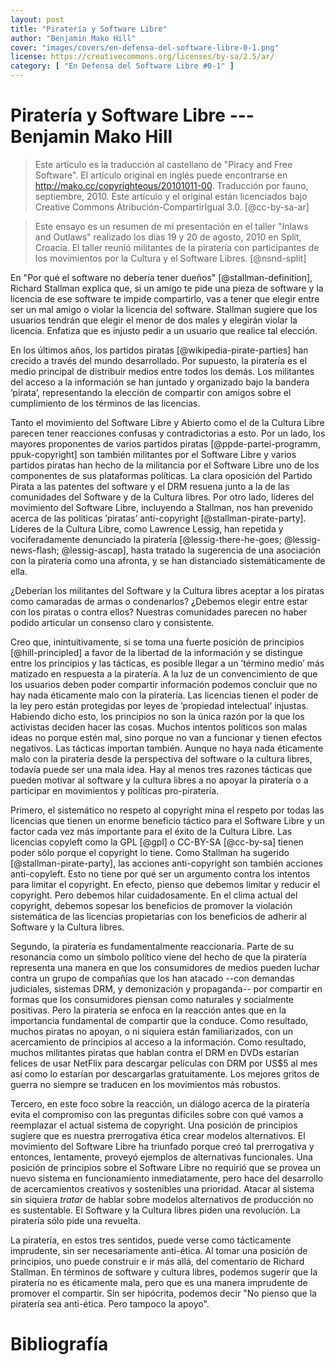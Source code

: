 ```yaml
---
layout: post
title: "Piratería y Software Libre"
author: "Benjamin Mako Hill"
cover: "images/covers/en-defensa-del-software-libre-0-1.png"
license: https://creativecommons.org/licenses/by-sa/2.5/ar/
category: [ "En Defensa del Software Libre #0-1" ]
---
```


Piratería y Software Libre --- Benjamin Mako Hill
=================================================

> Este artículo es la traducción al castellano de "Piracy and Free
> Software". El artículo original en inglés puede encontrarse en
> <http://mako.cc/copyrighteous/20101011-00>. Traducción por fauno,
> septiembre, 2010. Este artículo y el original están licenciados bajo
> Creative Commons Atribución-CompartirIgual 3.0. [@cc-by-sa-ar]

> Este ensayo es un resumen de mi presentación en el taller "Inlaws
> and Outlaws" realizado los días 19 y 20 de agosto, 2010 en Split,
> Croacia. El taller reunió militantes de la piratería con participantes
> de los movimientos por la Cultura y el Software Libres. [@nsnd-split]

En "Por qué el software no debería tener dueños" [@stallman-definition],
Richard Stallman explica que, si un amigo te pide una pieza de software
y la licencia de ese software te impide compartirlo, vas a tener que
elegir entre ser un mal amigo o violar la licencia del software.
Stallman sugiere que los usuarios tendrán que elegir el menor de dos
males y elegirán violar la licencia. Enfatiza que es injusto pedir a un
usuario que realice tal elección.

En los últimos años, los partidos piratas [@wikipedia-pirate-parties]
han crecido a través del mundo desarrollado. Por supuesto, la piratería
es el medio principal de distribuir medios entre todos los demás. Los
militantes del acceso a la información se han juntado y organizado bajo
la bandera ’pirata’, representando la elección de compartir con amigos
sobre el cumplimiento de los términos de las licencias.

Tanto el movimiento del Software Libre y Abierto como el de la Cultura
Libre parecen tener reacciones confusas y contradictorias a esto. Por un
lado, los mayores proponentes de varios partidos piratas
[@ppde-partei-programm, ppuk-copyright] son también militantes por el
Software Libre y varios partidos piratas han hecho de la militancia por
el Software Libre uno de los componentes de sus plataformas políticas.
La clara oposición del Partido Pirata a las patentes del software y el
DRM resuena junto a la de las comunidades del Software y de la Cultura
libres. Por otro lado, líderes del movimiento del Software Libre,
incluyendo a Stallman, nos han prevenido acerca de las políticas
’piratas’ anti-copyright [@stallman-pirate-party].  Líderes de la
Cultura Libre, como Lawrence Lessig, han repetida y vociferadamente
denunciado la piratería [@lessig-there-he-goes; @lessig-news-flash;
@lessig-ascap], hasta tratado la sugerencia de una asociación con la
piratería como una afronta, y se han distanciado sistemáticamente de
ella.

¿Deberían los militantes del Software y la Cultura libres aceptar a los
piratas como camaradas de armas o condenarlos? ¿Debemos elegir entre
estar con los piratas o contra ellos? Nuestras comunidades parecen no
haber podido articular un consenso claro y consistente.

Creo que, inintuitivamente, si se toma una fuerte posición de principios
[@hill-principled] a favor de la libertad de la información y se
distingue entre los principios y las tácticas, es posible llegar a un
’término medio’ más matizado en respuesta a la piratería. A la luz de un
convencimiento de que los usuarios deben poder compartir información
podemos concluir que no hay nada éticamente malo con la piratería. Las
licencias tienen el poder de la ley pero están protegidas por leyes de
’propiedad intelectual’ injustas. Habiendo dicho esto, los principios no
son la única razón por la que los activistas deciden hacer las cosas.
Muchos intentos políticos son malas ideas no porque estén mal, sino
porque no van a funcionar y tienen efectos negativos. Las tácticas
importan también. Aunque no haya nada éticamente malo con la piratería
desde la perspectiva del software o la cultura libres, todavía puede ser
una mala idea. Hay al menos tres razones tácticas que pueden motivar al
software y la cultura libres a no apoyar la piratería o a participar en
movimientos y políticas pro-piratería.

Primero, el sistemático no respeto al copyright mina el respeto por
todas las licencias que tienen un enorme beneficio táctico para el
Software Libre y un factor cada vez más importante para el éxito de la
Cultura Libre. Las licencias copyleft como la GPL [@gpl] o CC-BY-SA
[@cc-by-sa] tienen poder sólo porque el copyright lo tiene.  Como
Stallman ha sugerido [@stallman-pirate-party], las acciones
anti-copyright son también acciones anti-copyleft. Esto no tiene por qué
ser un argumento contra los intentos para limitar el copyright. En
efecto, pienso que debemos limitar y reducir el copyright. Pero debemos
hilar cuidadosamente. En el clima actual del copyright, debemos sopesar
los beneficios de promover la violación sistemática de las licencias
propietarias con los beneficios de adherir al Software y la Cultura
libres.

Segundo, la piratería es fundamentalmente reaccionaria. Parte de su
resonancia como un símbolo político viene del hecho de que la piratería
representa una manera en que los consumidores de medios pueden luchar
contra un grupo de compañías que los han atacado --con demandas
judiciales, sistemas DRM, y demonización y propaganda-- por compartir en
formas que los consumidores piensan como naturales y socialmente
positivas. Pero la piratería se enfoca en la reacción antes que en la
importancia fundamental de compartir que la conduce. Como resultado,
muchos piratas no apoyan, o ni siquiera están familiarizados, con un
acercamiento de principios al acceso a la información. Como resultado,
muchos militantes piratas que hablan contra el DRM en DVDs estarían
felices de usar NetFlix para descargar películas con DRM por US\$5 al
mes así como lo estarían por descargarlas gratuitamente. Los mejores
gritos de guerra no siempre se traducen en los movimientos más robustos.

Tercero, en este foco sobre la reacción, un diálogo acerca de la
piratería evita el compromiso con las preguntas difíciles sobre con qué
vamos a reemplazar el actual sistema de copyright. Una posición de
principios sugiere que es nuestra prerrogativa ética crear modelos
alternativos. El movimiento del Software Libre ha triunfado porque creó
tal prerrogativa y entonces, lentamente, proveyó ejemplos de
alternativas funcionales. Una posición de principios sobre el Software
Libre no requirió que se provea un nuevo sistema en funcionamiento
inmediatamente, pero hace del desarrollo de acercamientos creativos
y sostenibles una prioridad. Atacar al sistema sin siquiera *tratar* de
hablar sobre modelos alternativos de producción no es sustentable. El
Software y la Cultura libres piden una revolución. La piratería sólo
pide una revuelta.

La piratería, en estos tres sentidos, puede verse como tácticamente
imprudente, sin ser necesariamente anti-ética. Al tomar una posición de
principios, uno puede construir e ir más allá, del comentario de Richard
Stallman. En términos de software y cultura libres, podemos sugerir que
la piratería no es éticamente mala, pero que es una manera imprudente de
promover el compartir. Sin ser hipócrita, podemos decir "No pienso que
la piratería sea anti-ética. Pero tampoco la apoyo".



# Bibliografía


